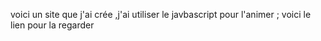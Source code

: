 voici un site que j'ai crée ,j'ai utiliser le javbascript pour l'animer ;
voici le lien pour la regarder
